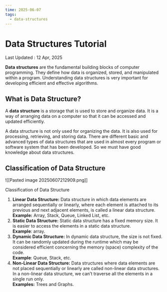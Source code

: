 ```yaml
---
time: 2025-06-07
tags:
  - data-structures
---
```

# Data Structures Tutorial

Last Updated : 12 Apr, 2025

****Data structures**** are the fundamental building blocks of computer programming. They define how data is organized, stored, and manipulated within a program. Understanding data structures is very important for developing efficient and effective algorithms.

## ****What is Data Structure?****

A ****data structure**** is a storage that is used to store and organize data. It is a way of arranging data on a computer so that it can be accessed and updated efficiently.

A data structure is not only used for organizing the data. It is also used for processing, retrieving, and storing data. There are different basic and advanced types of data structures that are used in almost every program or software system that has been developed. So we must have good knowledge about data structures. 

## ****Classification of Data Structure****

![[Pasted image 20250607212909.png]]

Classification of Data Structure

1. ****Linear Data Structure:**** Data structure in which data elements are arranged sequentially or linearly, where each element is attached to its previous and next adjacent elements, is called a linear data structure.   
    ****Example:**** Array, Stack, Queue, Linked List, etc.
2. ****Static Data Structure:**** Static data structure has a fixed memory size. It is easier to access the elements in a static data structure.   
    ****Example****: array.
3. ****Dynamic Data Structure:**** In dynamic data structure, the size is not fixed. It can be randomly updated during the runtime which may be considered efficient concerning the memory (space) complexity of the code.   
    ****Example****: Queue, Stack, etc.
4. ****Non-Linear Data Structure:**** Data structures where data elements are not placed sequentially or linearly are called non-linear data structures. In a non-linear data structure, we can’t traverse all the elements in a single run only.   
    ****Examples:**** Trees and Graphs.